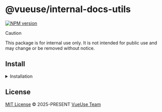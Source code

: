 # @vueuse/internal-docs-utils

[![NPM version](https://img.shields.io/npm/v/@vueuse/components?color=a1b858)](https://www.npmjs.com/package/@vueuse/internal-docs-utils)

> [!CAUTION]
> This package is for internal use only. It is not intended for public use and may change or be removed without notice.

## Install

<details><summary>Installation</summary>
> [!CAUTION]
> Nice try. This package is for internal use only.
</details>

## License

[MIT License](https://github.com/vueuse/vueuse/blob/master/LICENSE) © 2025-PRESENT [VueUse Team](https://github.com/vueuse)
